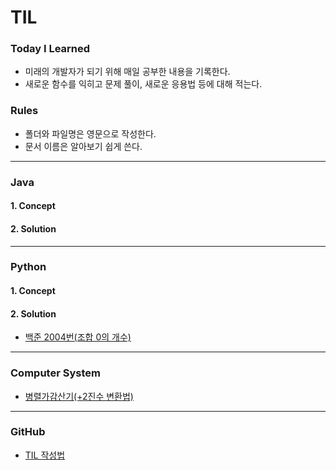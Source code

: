 # TIL
### Today I Learned

- 미래의 개발자가 되기 위해 매일 공부한 내용을 기록한다.
- 새로운 함수를 익히고 문제 풀이, 새로운 응용법 등에 대해 적는다.

### Rules
- 폴더와 파일명은 영문으로 작성한다.
- 문서 이름은 알아보기 쉽게 쓴다.
***
### Java

#### 1. Concept

#### 2. Solution
***

### Python

#### 1. Concept

#### 2. Solution
- [백준 2004번(조합 0의 개수)](https://github.com/yoo86/TIL/blob/main/Python/baekjoon_2004.md)
***

### Computer System
- [병렬가감산기(+2진수 변환법)](https://github.com/yoo86/TIL/blob/main/Computer_System/%EB%B3%91%EB%A0%AC%EA%B0%80%EA%B0%90%EC%82%B0%EA%B8%B0(2%EC%A7%84%EC%88%98%20%EB%B3%80%ED%99%98%EB%B2%95%20%ED%8F%AC%ED%95%A8).md)
***

### GitHub
- [TIL 작성법](https://github.com/yoo86/TIL/blob/1be10e65e9a751a117fef76d808f87b435a10e58/GitHub.md)
